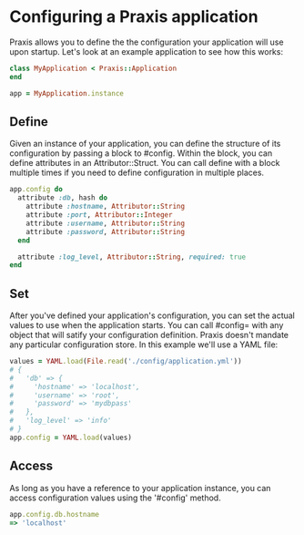 # Configuring a Praxis application
Praxis allows you to define the the configuration your application will use
upon startup. Let's look at an example application to see how this works:
```ruby
class MyApplication < Praxis::Application
end

app = MyApplication.instance
```
## Define
Given an instance of your application, you can define the structure of its
configuration by passing a block to #config. Within the block, you can define
attributes in an Attributor::Struct. You can call define with a block multiple
times if you need to define configuration in multiple places.
```ruby
app.config do
  attribute :db, hash do
    attribute :hostname, Attributor::String
    attribute :port, Attributor::Integer
    attribute :username, Attributor::String
    attribute :password, Attributor::String
  end

  attribute :log_level, Attributor::String, required: true
end
```

## Set
After you've defined your application's configuration, you can set the actual
values to use when the application starts. You can call #config= with any
object that will satify your configuration definition.  Praxis doesn't mandate
any particular configuration store. In this example we'll use a YAML file:
```ruby
values = YAML.load(File.read('./config/application.yml'))
# {
#   'db' => {
#     'hostname' => 'localhost',
#     'username' => 'root',
#     'password' => 'mydbpass'
#   },
#   'log_level' => 'info'
# }
app.config = YAML.load(values)
```

## Access
As long as you have a reference to your application instance, you can access
configuration values using the '#config' method.
```ruby
app.config.db.hostname
=> 'localhost'
```
